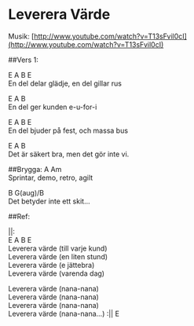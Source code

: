 Leverera Värde
==============

Musik: [http://www.youtube.com/watch?v=T13sFvil0cI](http://www.youtube.com/watch?v=T13sFvil0cI)

##Vers 1:

E            A          B          E  
En del delar glädje, en del gillar rus  

E          A      B  
En del ger kunden e-u-for-i  

E                A         B     E  
En del bjuder på fest, och massa bus  

E             A                B  
Det är säkert bra, men det gör inte vi.  

##Brygga:
A               Am  
Sprintar, demo, retro, agilt  

B                    G(aug)/B  
Det betyder inte ett skit...

##Ref:

||:   
E        A  B              E  
Leverera värde (till varje kund)  
Leverera värde (en liten stund)  
Leverera värde (e jättebra)  
Leverera värde (varenda dag)  

Leverera värde (nana-nana)  
Leverera värde (nana-nana)  
Leverera värde (nana-nana)  
Leverera värde (nana-nana...)  :|| E
